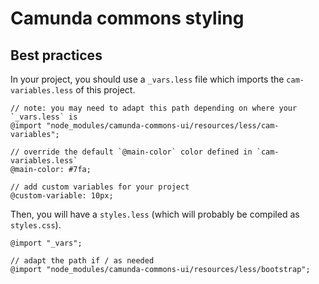 # Camunda commons styling

## Best practices

In your project, you should use a `_vars.less` file which imports the
`cam-variables.less` of this project.

```less
// note: you may need to adapt this path depending on where your `_vars.less` is
@import "node_modules/camunda-commons-ui/resources/less/cam-variables";

// override the default `@main-color` color defined in `cam-variables.less`
@main-color: #7fa;

// add custom variables for your project
@custom-variable: 10px;
```

Then, you will have a `styles.less` (which will probably be compiled as `styles.css`).

```less
@import "_vars";

// adapt the path if / as needed
@import "node_modules/camunda-commons-ui/resources/less/bootstrap";
```
